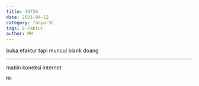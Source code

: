 ```yaml
---
title: 49726
date: 2021-04-12
category: Tanya-SC
tags: E-Faktur
author: MH
---
```


buka efaktur tapi muncul blank doang

---

matiin koneksi internet

`MH`

